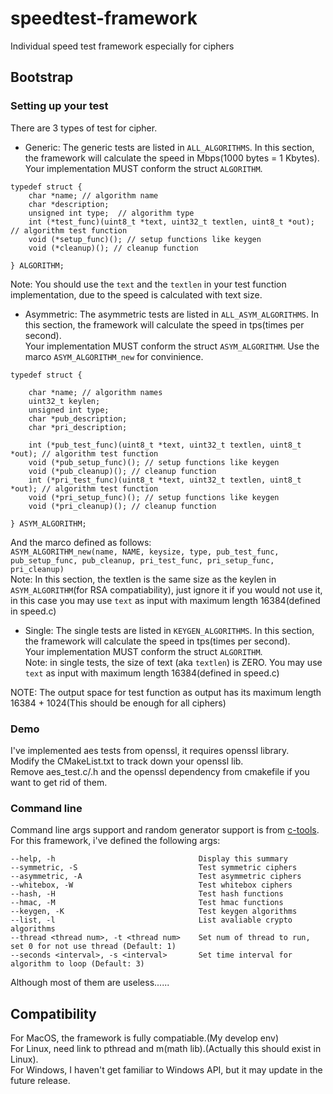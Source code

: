 # speedtest-framework
Individual speed test framework especially for ciphers

## Bootstrap

### Setting up your test

There are 3 types of test for cipher.

- Generic: The generic tests are listed in `ALL_ALGORITHMS`. 
In this section, the framework will calculate the speed in Mbps(1000 bytes = 1 Kbytes).  
Your implementation MUST conform the struct `ALGORITHM`.  
```
typedef struct {
    char *name; // algorithm name
    char *description;
    unsigned int type;  // algorithm type
    int (*test_func)(uint8_t *text, uint32_t textlen, uint8_t *out); // algorithm test function
    void (*setup_func)(); // setup functions like keygen
    void (*cleanup)(); // cleanup function

} ALGORITHM;
```  
Note: You should use the `text` and the `textlen` in your test function implementation, due to the speed
is calculated with text size.

- Asymmetric: The asymmetric tests are listed in `ALL_ASYM_ALGORITHMS`.
In this section, the framework will calculate the speed in tps(times per second).  
Your implementation MUST conform the struct `ASYM_ALGORITHM`. Use the marco `ASYM_ALGORITHM_new` for convinience.
```
typedef struct {

    char *name; // algorithm names
    uint32_t keylen;
    unsigned int type;
    char *pub_description;
    char *pri_description;

    int (*pub_test_func)(uint8_t *text, uint32_t textlen, uint8_t *out); // algorithm test function
    void (*pub_setup_func)(); // setup functions like keygen
    void (*pub_cleanup)(); // cleanup function
    int (*pri_test_func)(uint8_t *text, uint32_t textlen, uint8_t *out); // algorithm test function
    void (*pri_setup_func)(); // setup functions like keygen
    void (*pri_cleanup)(); // cleanup function

} ASYM_ALGORITHM;
```  
And the marco defined as follows:  
`ASYM_ALGORITHM_new(name, NAME, keysize, type, pub_test_func, pub_setup_func, pub_cleanup, pri_test_func, pri_setup_func, pri_cleanup)`  
Note: In this section, the textlen is the same size as the keylen in `ASYM_ALGORITHM`(for RSA compatiability), 
just ignore it if you would not use it, in this case you may use `text` as input with maximum length 16384(defined in speed.c)

- Single: The single tests are listed in `KEYGEN_ALGORITHMS`.
In this section, the framework will calculate the speed in tps(times per second).  
Your implementation MUST conform the struct `ALGORITHM`.  
Note: in single tests, the size of text (aka `textlen`) is ZERO. You may use `text` as input with maximum length 16384(defined in speed.c)

NOTE: The output space for test function as output has its maximum length 16384 + 1024(This should be enough for all ciphers)

### Demo

I've implemented aes tests from openssl, it requires openssl library.  
Modify the CMakeList.txt to track down your openssl lib.  
Remove aes_test.c/.h and the openssl dependency from cmakefile if you want to get rid of them.

### Command line

Command line args support and random generator support is from [c-tools](https://github.com/Tomahawkd/c-tools).  
For this framework, i've defined the following args:  
```
--help, -h                                Display this summary
--symmetric, -S                           Test symmetric ciphers
--asymmetric, -A                          Test asymmetric ciphers
--whitebox, -W                            Test whitebox ciphers
--hash, -H                                Test hash functions
--hmac, -M                                Test hmac functions
--keygen, -K                              Test keygen algorithms
--list, -l                                List avaliable crypto algorithms
--thread <thread num>, -t <thread num>    Set num of thread to run, set 0 for not use thread (Default: 1)
--seconds <interval>, -s <interval>       Set time interval for algorithm to loop (Default: 3)
```  
Although most of them are useless......

## Compatibility

For MacOS, the framework is fully compatiable.(My develop env)   
For Linux, need link to pthread and m(math lib).(Actually this should exist in Linux).  
For Windows, I haven't get familiar to Windows API, but it may update in the future release.
